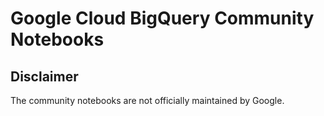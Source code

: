 # Google Cloud BigQuery Community Notebooks

## Disclaimer
The community notebooks are not officially maintained by Google. 
